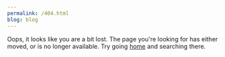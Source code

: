 ```yaml
---
permalink: /404.html
blog: blog
---
```


Oops, it looks like you are a bit lost. The page you're looking for has either moved, or is no longer available. Try going [home](daxmurray.com) and searching there.
